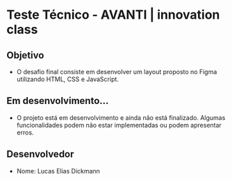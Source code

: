 # Teste Técnico - AVANTI | innovation class

## Objetivo

- O desafio final consiste em desenvolver um layout proposto no Figma utilizando HTML, CSS e JavaScript.

## Em desenvolvimento...

- O projeto está em desenvolvimento e ainda não está finalizado. Algumas funcionalidades podem não estar implementadas ou podem apresentar erros.

## Desenvolvedor

- Nome: Lucas Elias Dickmann

